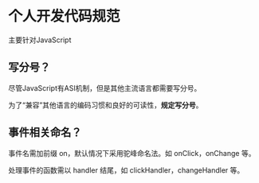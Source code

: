 # 个人开发代码规范

主要针对JavaScript

## 写分号？

尽管JavaScript有ASI机制，但是其他主流语言都需要写分号。

为了“兼容”其他语言的编码习惯和良好的可读性，**规定写分号**。

## 事件相关命名？

事件名需加前缀 on，默认情况下采用驼峰命名法。如 onClick，onChange 等。

处理事件的函数需以 handler 结尾，如 clickHandler，changeHandler 等。

